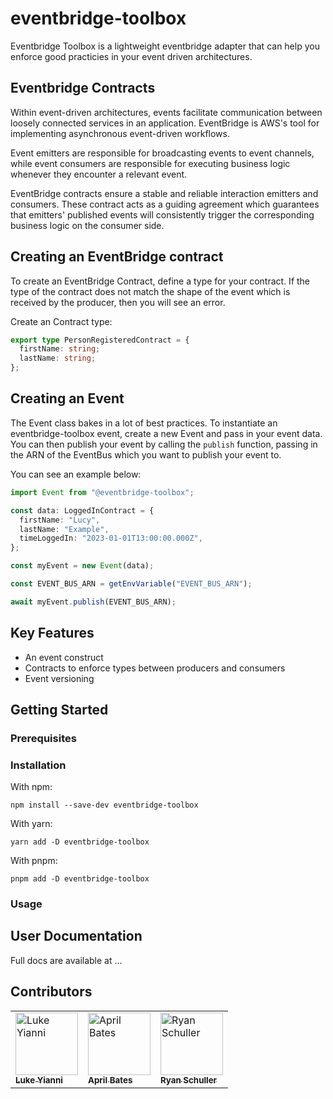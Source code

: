 # eventbridge-toolbox

Eventbridge Toolbox is a lightweight eventbridge adapter that can help you enforce good practicies in your event driven architectures.

## Eventbridge Contracts

Within event-driven architectures, events facilitate communication between loosely connected services in an application. EventBridge is AWS's tool for implementing asynchronous event-driven workflows.

Event emitters are responsible for broadcasting events to event channels, while event consumers are responsible for executing business logic whenever they encounter a relevant event.

EventBridge contracts ensure a stable and reliable interaction emitters and consumers. These contract acts as a guiding agreement which guarantees that emitters' published events will consistently trigger the corresponding business logic on the consumer side.

## Creating an EventBridge contract

To create an EventBridge Contract, define a type for your contract. If the type of the contract does not match the shape of the event which is received by the producer, then you will see an error.

Create an Contract type:

```typescript
export type PersonRegisteredContract = {
  firstName: string;
  lastName: string;
};
```

## Creating an Event

The Event class bakes in a lot of best practices.
To instantiate an eventbridge-toolbox event, create a new Event and pass in your event data. You can then publish your event by calling the `publish` function, passing in the ARN of the EventBus which you want to publish your event to.

You can see an example below:

```typescript
import Event from "@eventbridge-toolbox";

const data: LoggedInContract = {
  firstName: "Lucy",
  lastName: "Example",
  timeLoggedIn: "2023-01-01T13:00:00.000Z",
};

const myEvent = new Event(data);

const EVENT_BUS_ARN = getEnvVariable("EVENT_BUS_ARN");

await myEvent.publish(EVENT_BUS_ARN);
```

## Key Features

- An event construct
- Contracts to enforce types between producers and consumers
- Event versioning

## Getting Started

### Prerequisites

### Installation

With npm:

```
npm install --save-dev eventbridge-toolbox
```

With yarn:

```
yarn add -D eventbridge-toolbox
```

With pnpm:

```
pnpm add -D eventbridge-toolbox
```

### Usage

## User Documentation

Full docs are available at ...

## Contributors

<!-- markdownlint-disable -->
<table>
  <tbody>
    <tr>
      <td valign="top"><a href="https://github.com/lukey-aleios"><img src="https://avatars.githubusercontent.com/u/93375669?v=4" width="100px;" alt="Luke Yianni"/><br /><sub><b>Luke Yianni</b></sub></a></td>
      <td valign="top"><a href="https://github.com/april-bates-aleios"><img src="https://avatars.githubusercontent.com/u/124585201?v=4" width="100px;" alt="April Bates"/><br /><sub><b>April Bates</b></sub></a></td>
      <td valign="top"><a href="https://github.com/RyanT5"><img src="https://avatars.githubusercontent.com/u/22382958?v=4" width="100px;" alt="Ryan Schuller"/><br /><sub><b>Ryan Schuller</b></sub></a></td>
    </tr>
  </tbody>
</table>
<!-- markdownlint-restore -->
